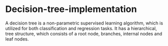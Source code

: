 # Decision-tree-implementation

A decision tree is a non-parametric supervised learning algorithm, which is utilized for both classification and regression tasks. It has a hierarchical, tree structure, which consists of a root node, branches, internal nodes and leaf nodes.
